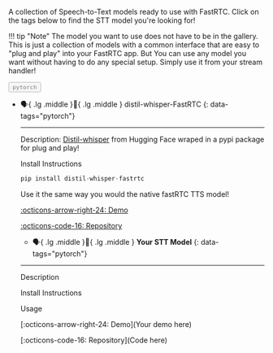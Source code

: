 <style>
.tag-button {
    cursor: pointer;
    opacity: 0.5;
    transition: opacity 0.2s ease;
}

.tag-button > code {
    color: var(--supernova);
}

.tag-button.active {
    opacity: 1;
}
</style>

A collection of Speech-to-Text models ready to use with FastRTC. Click on the tags below to find the STT model you're looking for!

!!! tip "Note"
    The model you want to use does not have to be in the gallery. This is just a collection of models with a common interface that are easy to "plug and play" into your FastRTC app. But You can use any model you want without having to do any special setup. Simply use it from your stream handler!


<div class="tag-buttons">
  <button class="tag-button" data-tag="pytorch"><code>pytorch</code></button>
</div>

<script>
function filterCards() {
    const activeButtons = document.querySelectorAll('.tag-button.active');
    const selectedTags = Array.from(activeButtons).map(button => button.getAttribute('data-tag'));
    const cards = document.querySelectorAll('.grid.cards > ul > li > p[data-tags]');
    
    cards.forEach(card => {
        const cardTags = card.getAttribute('data-tags').split(',');
        const shouldShow = selectedTags.length === 0 || selectedTags.some(tag => cardTags.includes(tag));
        card.parentElement.style.display = shouldShow ? 'block' : 'none';
    });
}
document.querySelectorAll('.tag-button').forEach(button => {
    button.addEventListener('click', () => {
        button.classList.toggle('active');
        filterCards();
    });
});
</script>


<div class="grid cards" markdown>

-   :speaking_head:{ .lg .middle }:eyes:{ .lg .middle } distil-whisper-FastRTC
{: data-tags="pytorch"}

    ---

    Description: 
    [Distil-whisper](https://github.com/huggingface/distil-whisper) from Hugging Face wraped in a pypi package for plug and play!

    Install Instructions
    ```python
    pip install distil-whisper-fastrtc
    ```
    Use it the same way you would the native fastRTC TTS model!


    [:octicons-arrow-right-24: Demo](https://huggingface.co/spaces/Codeblockz/llm-voice-chat/)
    
    [:octicons-code-16: Repository](https://github.com/Codeblockz/distil-whisper-FastRTC)

    -   :speaking_head:{ .lg .middle }:eyes:{ .lg .middle } __Your STT Model__
{: data-tags="pytorch"}

    ---

    Description

    Install Instructions

    Usage

    [:octicons-arrow-right-24: Demo](Your demo here)
    
    [:octicons-code-16: Repository](Code here)